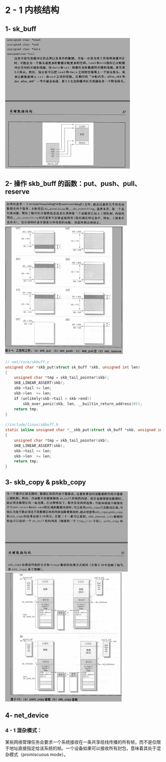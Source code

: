 # 2 - 1 内核结构

## 1- sk_buff

<img src="images/sk_buff_head_end_tail_data.png" alt="image-20200604101243904" style="zoom:50%;" />

## 2- 操作 skb_buff 的函数：put、push、pull、reserve

<img src="images/skb_put函数介绍.png" alt="image-20200604153122547" style="zoom:50%;" />

<img src="images/skb_put函数操作示图.png" alt="image-20200604153157827" style="zoom:50%;" />

```c
// net/core/skbuff.c
unsigned char *skb_put(struct sk_buff *skb, unsigned int len)
{
	unsigned char *tmp = skb_tail_pointer(skb);
	SKB_LINEAR_ASSERT(skb);
	skb->tail += len;
	skb->len  += len;
	if (unlikely(skb->tail > skb->end))
		skb_over_panic(skb, len, __builtin_return_address(0));
	return tmp;
}

//include/linux/skbuff.h
static inline unsigned char *__skb_put(struct sk_buff *skb, unsigned int len)
{
	unsigned char *tmp = skb_tail_pointer(skb);
	SKB_LINEAR_ASSERT(skb);
	skb->tail += len;
	skb->len  += len;
	return tmp;
}
```

## 3- skb_copy & pskb_copy

<img src="images/skb_copy应用.png" alt="image-20200605182510105" style="zoom:50%;" />

<img src="images/skb_copy.png" alt="image-20200605182426102" style="zoom:50%;" />



## 4- net_device

### 4 - 1 混杂模式：

 某些网络管理任务会要求一个系统接收在一条共享缆线传播的所有帧，而不是仅限于地址直接指定给该系统的帧。一个设备如果可以接收所有封包，意味着其处于混杂模式（promiscuous mode）。

